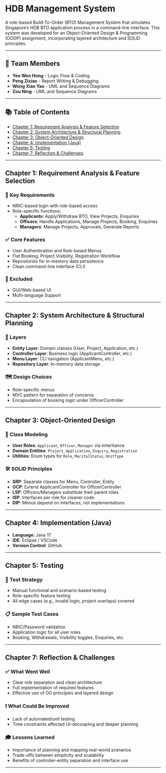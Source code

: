 # HDB Management System

A role-based Build-To-Order (BTO) Management System that simulates Singapore’s HDB BTO application process in a command-line interface. This system was developed for an Object-Oriented Design & Programming (OODP) assignment, incorporating layered architecture and SOLID principles.

---

## 👥 Team Members

- **Yeo Wen Hong** - Logic Flow & Coding  
- **Peng Zixiao** - Report Writing & Debugging  
- **Wong Xiao Yao** - UML and Sequence Diagrams  
- **Zou Ning** - UML and Sequence Diagrams  

---

## 📚 Table of Contents

- [Chapter 1: Requirement Analysis & Feature Selection](#chapter-1-requirement-analysis--feature-selection)
- [Chapter 2: System Architecture & Structural Planning](#chapter-2-system-architecture--structural-planning)
- [Chapter 3: Object-Oriented Design](#chapter-3-object-oriented-design)
- [Chapter 4: Implementation (Java)](#chapter-4-implementation-java)
- [Chapter 5: Testing](#chapter-5-testing)
- [Chapter 7: Reflection & Challenges](#chapter-7-reflection--challenges)

---

## Chapter 1: Requirement Analysis & Feature Selection

### 🎯 Key Requirements
- NRIC-based login with role-based access
- Role-specific functions:
  - **Applicants**: Apply/Withdraw BTO, View Projects, Enquiries
  - **Officers**: Handle Applications, Manage Projects, Booking, Enquiries
  - **Managers**: Manage Projects, Approvals, Generate Reports

### ✅ Core Features
- User Authentication and Role-based Menus
- Flat Booking, Project Visibility, Registration Workflow
- Repositories for in-memory data persistence
- Clean command-line interface (CLI)

### 🚫 Excluded
- GUI/Web-based UI
- Multi-language Support

---

## Chapter 2: System Architecture & Structural Planning

### 🧱 Layers
- **Entity Layer**: Domain classes (User, Project, Application, etc.)
- **Controller Layer**: Business logic (ApplicantController, etc.)
- **Menu Layer**: CLI navigation (ApplicantMenu, etc.)
- **Repository Layer**: In-memory data storage

### 🗺️ Design Choices
- Role-specific menus
- MVC pattern for separation of concerns
- Encapsulation of booking logic under OfficerController

---

## Chapter 3: Object-Oriented Design

### 🧩 Class Modeling
- **User Roles**: `Applicant`, `Officer`, `Manager` via inheritance
- **Domain Entities**: `Project`, `Application`, `Enquiry`, `Registration`
- **Utilities**: Enum types for `Role`, `MaritalStatus`, `UnitType`

### 🛠️ SOLID Principles
- **SRP**: Separate classes for Menu, Controller, Entity
- **OCP**: Extend ApplicantController for OfficerController
- **LSP**: Officers/Managers substitute their parent roles
- **ISP**: Interfaces per role for cleaner code
- **DIP**: Menus depend on interfaces, not implementations

---

## Chapter 4: Implementation (Java)

- **Language**: Java 17
- **IDE**: Eclipse / VSCode
- **Version Control**: GitHub

---

## Chapter 5: Testing

### 🧪 Test Strategy
- Manual functional and scenario-based testing
- Role-specific feature testing
- All edge cases (e.g., invalid login, project overlaps) covered

### 📋 Sample Test Cases
- NRIC/Password validation
- Application logic for all user roles
- Booking, Withdrawals, Visibility toggles, Enquiries, etc.

---

## Chapter 7: Reflection & Challenges

### ✅ What Went Well
- Clear role separation and clean architecture
- Full implementation of required features
- Effective use of OO principles and layered design

### ❗ What Could Be Improved
- Lack of automated/unit testing
- Time constraints affected UI-decoupling and deeper planning

### 🎓 Lessons Learned
- Importance of planning and mapping real-world scenarios
- Trade-offs between simplicity and scalability
- Benefits of controller-entity separation and interface use

---
